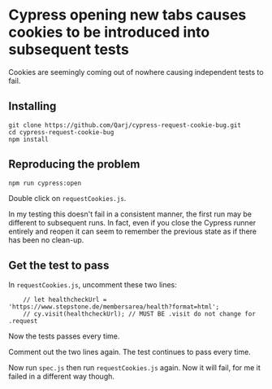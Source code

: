 # Cypress opening new tabs causes cookies to be introduced into subsequent tests

Cookies are seemingly coming out of nowhere causing independent tests to fail.

## Installing

```
git clone https://github.com/Qarj/cypress-request-cookie-bug.git
cd cypress-request-cookie-bug
npm install
```

## Reproducing the problem

```
npm run cypress:open
```

Double click on `requestCookies.js`.

In my testing this doesn't fail in a consistent manner, the first run may be different
to subsequent runs. In fact, even if you close the Cypress runner entirely and reopen
it can seem to remember the previous state as if there has been no clean-up.

## Get the test to pass

In `requestCookies.js`, uncomment these two lines:
```
    // let healthcheckUrl = 'https://www.stepstone.de/membersarea/health?format=html';
    // cy.visit(healthcheckUrl); // MUST BE .visit do not change for .request
```

Now the tests passes every time.

Comment out the two lines again. The test continues to pass every time.

Now run `spec.js` then run `requestCookies.js` again. Now it will fail, for me
it failed in a different way though.
